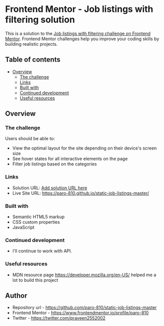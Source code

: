 # Frontend Mentor - Job listings with filtering solution

This is a solution to the [Job listings with filtering challenge on Frontend Mentor](https://www.frontendmentor.io/challenges/job-listings-with-filtering-ivstIPCt). Frontend Mentor challenges help you improve your coding skills by building realistic projects. 

## Table of contents

- [Overview](#overview)
  - [The challenge](#the-challenge)
  - [Links](#links)
  - [Built with](#built-with)
  - [Continued development](#continued-development)
  - [Useful resources](#useful-resources)


## Overview

### The challenge

Users should be able to:

- View the optimal layout for the site depending on their device's screen size
- See hover states for all interactive elements on the page
- Filter job listings based on the categories


### Links

- Solution URL: [Add solution URL here](https://your-solution-url.com)
- Live Site URL: https://paro-810.github.io/static-job-listings-master/


### Built with

- Semantic HTML5 markup
- CSS custom properties
- JavaScript


### Continued development

- I'll continue to work with API.

### Useful resources

- MDN resource page https://developer.mozilla.org/en-US/ helped me a lot to build this project

## Author

- Repository url - https://github.com/paro-810/static-job-listings-master
- Frontend Mentor - https://www.frontendmentor.io/profile/paro-810
- Twitter - https://twitter.com/praveen2552002
